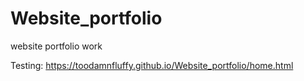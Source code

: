 # Website_portfolio
website portfolio work

Testing: https://toodamnfluffy.github.io/Website_portfolio/home.html 

